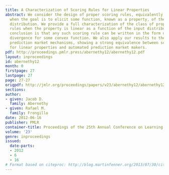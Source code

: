 ```yaml
---
title: A Characterization of Scoring Rules for Linear Properties
abstract: We consider the design of proper scoring rules, equivalently proper losses,
  when the goal is to elicit some function, known as a property, of the underlying
  distribution. We provide a full characterization of the class of proper scoring
  rules when the property is linear as a function of the input distribution. A key
  conclusion is that any such scoring rule can be written in the form of a Bregman
  divergence for some convex function. We also apply our results to the design of
  prediction market mechanisms, showing a strong equivalence between scoring rules
  for linear properties and automated prediction market makers.
pdf: http://proceedings.pmlr.press/abernethy12/abernethy12.pdf
layout: inproceedings
id: abernethy12
month: 0
firstpage: 27
lastpage: 27
page: 27-27
origpdf: http://jmlr.org/proceedings/papers/v23/abernethy12/abernethy12.pdf
sections: 
author:
- given: Jacob D.
  family: Abernethy
- given: Rafael M.
  family: Frongillo
date: 2012-06-16
publisher: PMLR
container-title: Proceedings of the 25th Annual Conference on Learning Theory
volume: '23'
genre: inproceedings
issued:
  date-parts:
  - 2012
  - 6
  - 16
# Format based on citeproc: http://blog.martinfenner.org/2013/07/30/citeproc-yaml-for-bibliographies/
---
```

